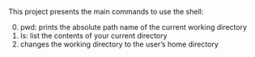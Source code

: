 This project presents the main commands to use the shell:

0. pwd: prints the absolute path name of the current working directory
1. ls: list the contents of your current directory
2. changes the working directory to the user’s home directory